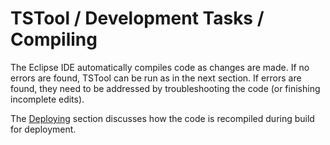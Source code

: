 # TSTool / Development Tasks / Compiling #

The Eclipse IDE automatically compiles code as changes are made.
If no errors are found, TSTool can be run as in the next section.
If errors are found, they need to be addressed by troubleshooting the code (or finishing incomplete edits).

The [Deploying](../deploying/deploying) section discusses how the code is recompiled during build for deployment.
